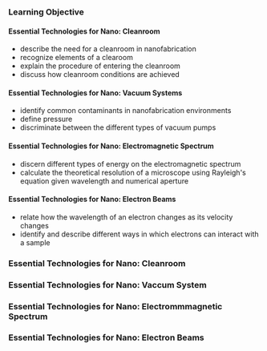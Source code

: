 ### Learning Objective
#### Essential Technologies for Nano: Cleanroom

- describe the need for a cleanroom in nanofabrication
- recognize elements of a clearoom
- explain the procedure of entering the cleanroom
- discuss how cleanroom conditions are achieved

#### Essential Technologies for Nano: Vacuum Systems

- identify common contaminants in nanofabrication environments
- define pressure
- discriminate between the different types of vacuum pumps

#### Essential Technologies for Nano: Electromagnetic Spectrum

- discern different types of energy on the electromagnetic spectrum
- calculate the theoretical resolution of a microscope using Rayleigh's equation given wavelength and numerical aperture

#### Essential Technologies for Nano: Electron Beams

- relate how the wavelength of an electron changes as its velocity changes
- identify and describe different ways in which electrons can interact with a sample

### Essential Technologies for Nano: Cleanroom

### Essential Technologies for Nano: Vaccum System

### Essential Technologies for Nano: Electrommmagnetic Spectrum

### Essential Technologies for Nano: Electron Beams

